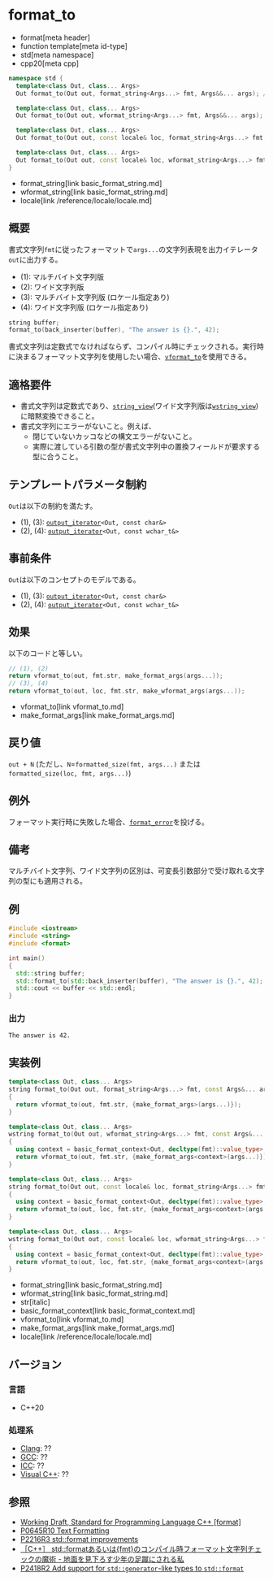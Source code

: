 # format_to

* format[meta header]
* function template[meta id-type]
* std[meta namespace]
* cpp20[meta cpp]

```cpp
namespace std {
  template<class Out, class... Args>
  Out format_to(Out out, format_string<Args...> fmt, Args&&... args); // (1)

  template<class Out, class... Args>
  Out format_to(Out out, wformat_string<Args...> fmt, Args&&... args); // (2)

  template<class Out, class... Args>
  Out format_to(Out out, const locale& loc, format_string<Args...> fmt, Args&&... args); // (3)

  template<class Out, class... Args>
  Out format_to(Out out, const locale& loc, wformat_string<Args...> fmt, Args&&... args); // (4)
}
```
* format_string[link basic_format_string.md]
* wformat_string[link basic_format_string.md]
* locale[link /reference/locale/locale.md]

## 概要

書式文字列`fmt`に従ったフォーマットで`args...`の文字列表現を出力イテレータ`out`に出力する。

* (1): マルチバイト文字列版
* (2): ワイド文字列版
* (3): マルチバイト文字列版 (ロケール指定あり)
* (4): ワイド文字列版 (ロケール指定あり)

```cpp
string buffer;
format_to(back_inserter(buffer), "The answer is {}.", 42);
```

書式文字列は定数式でなければならず、コンパイル時にチェックされる。実行時に決まるフォーマット文字列を使用したい場合、[`vformat_to`](vformat_to.md)を使用できる。

## 適格要件

* 書式文字列は定数式であり、[`string_view`](/reference/string_view/basic_string_view.md)(ワイド文字列版は[`wstring_view`](/reference/string_view/basic_string_view.md))に暗黙変換できること。
* 書式文字列にエラーがないこと。例えば、
    * 閉じていないカッコなどの構文エラーがないこと。
    * 実際に渡している引数の型が書式文字列中の置換フィールドが要求する型に合うこと。

## テンプレートパラメータ制約

`Out`は以下の制約を満たす。

* (1), (3): [`output_iterator`](/reference/iterator/output_iterator.md)`<Out, const char&>`
* (2), (4): [`output_iterator`](/reference/iterator/output_iterator.md)`<Out, const wchar_t&>`

## 事前条件

`Out`は以下のコンセプトのモデルである。

* (1), (3): [`output_iterator`](/reference/iterator/output_iterator.md)`<Out, const char&>`
* (2), (4): [`output_iterator`](/reference/iterator/output_iterator.md)`<Out, const wchar_t&>`

## 効果

以下のコードと等しい。

```cpp
// (1), (2)
return vformat_to(out, fmt.str, make_format_args(args...));
// (3), (4)
return vformat_to(out, loc, fmt.str, make_wformat_args(args...));
```
* vformat_to[link vformat_to.md]
* make_format_args[link make_format_args.md]

## 戻り値

`out + N` (ただし、`N`=`formatted_size(fmt, args...)` または `formatted_size(loc, fmt, args...)`)

## 例外

フォーマット実行時に失敗した場合、[`format_error`](format_error.md)を投げる。

## 備考

マルチバイト文字列、ワイド文字列の区別は、可変長引数部分で受け取れる文字列の型にも適用される。

## 例
```cpp example
#include <iostream>
#include <string>
#include <format>

int main()
{
  std::string buffer;
  std::format_to(std::back_inserter(buffer), "The answer is {}.", 42);
  std::cout << buffer << std::endl;
}
```

### 出力
```
The answer is 42.
```

## 実装例
```cpp
template<class Out, class... Args>
string format_to(Out out, format_string<Args...> fmt, const Args&... args)
{
  return vformat_to(out, fmt.str, {make_format_args>(args...)});
}

template<class Out, class... Args>
wstring format_to(Out out, wformat_string<Args...> fmt, const Args&... args)
{
  using context = basic_format_context<Out, decltype(fmt)::value_type>;
  return vformat_to(out, fmt.str, {make_format_args<context>(args...)});
}

template<class Out, class... Args>
string format_to(Out out, const locale& loc, format_string<Args...> fmt, const Args&... args)
{
  using context = basic_format_context<Out, decltype(fmt)::value_type>;
  return vformat_to(out, loc, fmt.str, {make_format_args<context>(args...)});
}

template<class Out, class... Args>
wstring format_to(Out out, const locale& loc, wformat_string<Args...> fmt, const Args&... args)
{
  using context = basic_format_context<Out, decltype(fmt)::value_type>;
  return vformat_to(out, loc, fmt.str, {make_format_args<context>(args...)});
}
```
* format_string[link basic_format_string.md]
* wformat_string[link basic_format_string.md]
* str[italic]
* basic_format_context[link basic_format_context.md]
* vformat_to[link vformat_to.md]
* make_format_args[link make_format_args.md]
* locale[link /reference/locale/locale.md]

## バージョン
### 言語
- C++20

### 処理系
- [Clang](/implementation.md#clang): ??
- [GCC](/implementation.md#gcc): ??
- [ICC](/implementation.md#icc): ??
- [Visual C++](/implementation.md#visual_cpp): ??

## 参照

* [Working Draft, Standard for Programming Language C++ [format]](https://timsong-cpp.github.io/cppwp/format)
* [P0645R10 Text Formatting](http://www.open-std.org/jtc1/sc22/wg21/docs/papers/2019/p0645r10.html)
* [P2216R3 std::format improvements](http://www.open-std.org/jtc1/sc22/wg21/docs/papers/2021/p2216r3.html)
* [［C++］ std::formatあるいは{fmt}のコンパイル時フォーマット文字列チェックの魔術 - 地面を見下ろす少年の足蹴にされる私](https://onihusube.hatenablog.com/entry/2021/07/01/195912)
* [P2418R2 Add support for `std::generator`-like types to `std::format`](https://www.open-std.org/jtc1/sc22/wg21/docs/papers/2021/p2418r2.html)
